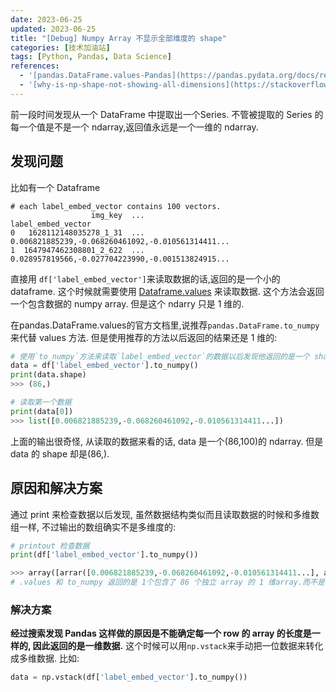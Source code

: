 ```yaml
---
date: 2023-06-25
updated: 2023-06-25
title: "[Debug] Numpy Array 不显示全部维度的 shape"
categories: [技术加油站]
tags: [Python, Pandas, Data Science]
references:
  - '[pandas.DataFrame.values-Pandas](https://pandas.pydata.org/docs/reference/api/pandas.DataFrame.values.html)'
  - '[why-is-np-shape-not-showing-all-dimensions](https://stackoverflow.com/questions/70281985/why-is-np-shape-not-showing-all-dimensions)'
---
```


前一段时间发现从一个 DataFrame 中提取出一个Series. 不管被提取的 Series 的每一个值是不是一个 ndarray,返回值永远是一个一维的 ndarray.
<!--more-->

## 发现问题

比如有一个 Dataframe
```python3
# each label_embed_vector contains 100 vectors.
                  img_key  ...                                 label_embed_vector
0   1628112148035278_1_31  ...  0.006821885239,-0.068260461092,-0.010561314411...
1  1647947462308801_2_622  ...  0.028957819566,-0.027704223990,-0.001513824915...
```

直接用 `df['label_embed_vector']`来读取数据的话,返回的是一个小的 dataframe. 这个时候就需要使用 [Dataframe.values](https://pandas.pydata.org/docs/reference/api/pandas.DataFrame.values.html) 来读取数据. 这个方法会返回一个包含数据的 numpy array. 但是这个 ndarry 只是 1 维的.

在pandas.DataFrame.values的官方文档里,说推荐`pandas.DataFrame.to_numpy` 来代替 values 方法. 但是使用推荐的方法以后返回的结果还是 1 维的:

```python
# 使用`to_numpy`方法来读取`label_embed_vector`的数据以后发现他返回的是一个 shape 为 (86,)的 ndarray.
data = df['label_embed_vector'].to_numpy()
print(data.shape)
>>> (86,)

# 读取第一个数据
print(data[0])
>>> list([0.006821885239,-0.068260461092,-0.010561314411...])

```
上面的输出很奇怪, 从读取的数据来看的话, data 是一个(86,100)的 ndarray. 但是 data 的 shape 却是(86,).

## 原因和解决方案
通过 print 来检查数据以后发现, 虽然数据结构类似而且读取数据的时候和多维数组一样, 不过输出的数组确实不是多维度的:

```python
# printout 检查数据
print(df['label_embed_vector'].to_numpy())

>>> array([arrar([0.006821885239,-0.068260461092,-0.010561314411...], array([0.028957819566,-0.027704223990,-0.001513824915..], ... , array([-0.000122768164,-0.020344628021,0.018706960604...])]
# .values 和 to_numpy 返回的是 1个包含了 86 个独立 array 的 1 维array.而不是多维的.
```
### 解决方案

**经过搜索发现 Pandas 这样做的原因是不能确定每一个 row 的 array 的长度是一样的, 因此返回的是一维数据.** 这个时候可以用`np.vstack`来手动把一位数据来转化成多维数据. 比如:

```python
data = np.vstack(df['label_embed_vector'].to_numpy())

```